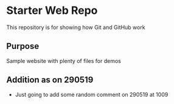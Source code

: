 # Starter Web Repo

This repository is for showing how Git and GitHub work

## Purpose

Sample website with plenty of files for demos

## Addition as on 290519
* Just going to add some random comment on 290519 at 1009 